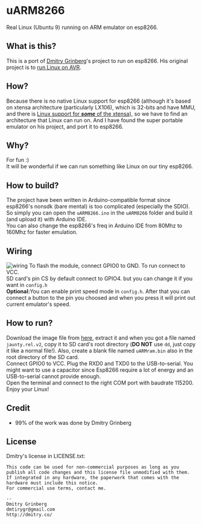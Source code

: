 # uARM8266
Real Linux (Ubuntu 9) running on ARM emulator on esp8266.

## What is this?
This is a port of [Dmitry Grinberg](http://dmitry.gr/)'s project to run on esp8266. His original project is to [run Linux on AVR](http://dmitry.gr/?r=05.Projects&proj=07.%20Linux%20on%208bit).

## How?
Because there is no native Linux support for esp8266 (although it's based on xtensa architecture (particularly LX106), which is 32-bits and have MMU, and there is [Linux support for <b>*some*</b> of the xtensa](http://www.linux-xtensa.org/)), so we have to find an architecture that Linux can run on. And I have found the super portable emulator on his project, and port it to esp8266.

## Why?
For fun :)
<br>It will be wonderful if we can run something like Linux on our tiny esp8266.

## How to build?
The project have been written in Arduino-compatible format since esp8266's nonsdk (bare mental) is too complicated (especially the SDIO). So simply you can open the `uARM8266.ino` in the `uARM8266` folder and build it (and upload it) with Arduino IDE.
<br> You can also change the esp8266's freq in Arduino IDE from 80Mhz to 160Mhz for faster emulation.

## Wiring
![wiring](https://user-images.githubusercontent.com/68118236/124540105-f0915500-de48-11eb-84ea-e605d387a7e6.png)
To flash the module, connect GPIO0 to GND. To run connect to VCC.
<br>SD card's pin CS by default connect to GPIO4. but you can change it if you want in `config.h`
<br><b>Optional:</b>You can enable print speed mode in `config.h`. After that you can connect a button to the pin you choosed and when you press it will print out current emulator's speed.

## How to run?
Download the image file from [here](https://github.com/raspiduino/uARM-old/blob/main/jaunty.rel.v2.bz2?raw=true), extract it and when you got a file named `jaunty.rel.v2`, copy it to SD card's root directory (<b>DO NOT</b> use `dd`, just copy it like a normal file!). Also, create a blank file named `uARMram.bin` also in the root directory of the SD card.
<br>Connect GPIO0 to VCC. Plug the RXD0 and TXD0 to the USB-to-serial. You might want to use a capacitor since Esp8266 require a lot of energy and an USB-to-serial cannot provide enough.
<br>Open the terminal and connect to the right COM port with baudrate 115200. Enjoy your Linux!

## Credit
- 99% of the work was done by Dmitry Grinberg

## License
Dmitry's license in LICENSE.txt:
```
This code can be used for non-commercial purposes as long as you publish all code changes and this license file unmodified with them. If integrated in any hardware, the paperwork that comes with the hardware must include this notice.
For commercial use terms, contact me.

--
Dmitry Grinberg
dmtirygr@gmail.com
http://dmitry.co/
```
